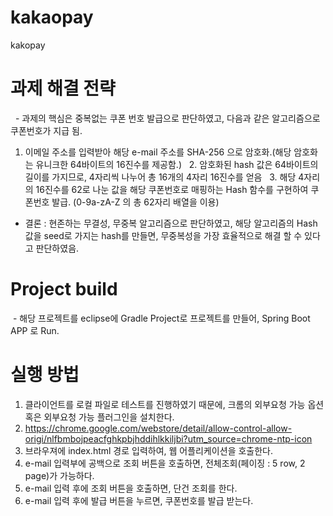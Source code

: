 # kakaopay
kakopay

# 과제 해결 전략
   - 과제의 핵심은 중복없는 쿠폰 번호 발급으로 판단하였고, 다음과 같은 알고리즘으로 쿠폰번호가 지급 됨.
   
   1. 이메일 주소를 입력받아 해당 e-mail 주소를 SHA-256 으로 암호화.(해당 암호화는 유니크한 64바이트의 16진수를 제공함.)
   2. 암호화된 hash 값은 64바이트의 길이를 가지므로, 4자리씩 나누어 총 16개의 4자리 16진수를 얻음
   3. 해당 4자리의 16진수를 62로 나눈 값을 해당 쿠폰번호로 매핑하는 Hash 함수를 구현하여 쿠폰번호 발급. (0-9a-zA-Z 의 총 62자리 배열을 이용)
   
   - 결론 : 현존하는 무결성, 무중복 알고리즘으로 판단하였고, 해당 알고리즘의 Hash 값을 seed로 가지는 hash를 만들면, 무중복성을 가장 효율적으로 해결 할 수 있다고 판단하였음.
  
# Project build
  - 해당 프로젝트를 eclipse에 Gradle Project로 프로젝트를 만들어, Spring Boot APP 로 Run.
  
# 실행 방법
 1. 클라이언트를 로컬 파일로 테스트를 진행하였기 때문에, 크롬의 외부요청 가능 옵션 혹은 외부요청 가능 플러그인을 설치한다.
 2. https://chrome.google.com/webstore/detail/allow-control-allow-origi/nlfbmbojpeacfghkpbjhddihlkkiljbi?utm_source=chrome-ntp-icon 
 3. 브라우져에 index.html 경로 입력하여, 웹 어플리케이션을 호출한다.
 4. e-mail 입력부에 공백으로 조회 버튼을 호출하면, 전체조회(페이징 : 5 row, 2 page)가 가능하다.
 5. e-mail 입력 후에 조회 버튼을 호출하면, 단건 조회를 한다.
 6. e-mail 입력 후에 발급 버튼을 누르면, 쿠폰번호를 발급 받는다.
